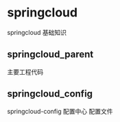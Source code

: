 # springcloud
springcloud 基础知识

## springcloud_parent

  主要工程代码

## springcloud_config

springcloud-config 配置中心 配置文件
